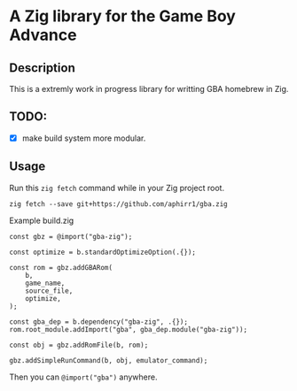 # A Zig library for the Game Boy Advance
## Description
This is a extremly work in progress library for writting GBA homebrew in Zig.

## TODO:
- [x] make build system more modular.

## Usage
Run this ``zig fetch`` command while in your Zig project root.
```
zig fetch --save git+https://github.com/aphirr1/gba.zig
```
Example build.zig
```
const gbz = @import("gba-zig");

const optimize = b.standardOptimizeOption(.{});

const rom = gbz.addGBARom(
    b,
    game_name,
    source_file,
    optimize,
);

const gba_dep = b.dependency("gba-zig", .{});
rom.root_module.addImport("gba", gba_dep.module("gba-zig"));

const obj = gbz.addRomFile(b, rom);

gbz.addSimpleRunCommand(b, obj, emulator_command);
```

Then you can ``@import("gba")`` anywhere.
